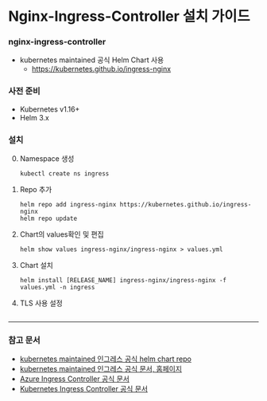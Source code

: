 # Nginx-Ingress-Controller 설치 가이드
### nginx-ingress-controller
- kubernetes maintained 공식 Helm Chart 사용
    - https://kubernetes.github.io/ingress-nginx        
### 사전 준비
- Kubernetes v1.16+
- Helm 3.x
### 설치
0. Namespace 생성
    ```
    kubectl create ns ingress
    ```
1. Repo 추가
    ```
    helm repo add ingress-nginx https://kubernetes.github.io/ingress-nginx
    helm repo update
    ```
2. Chart의 values확인 및 편집
    ```
    helm show values ingress-nginx/ingress-nginx > values.yml
    ```
3. Chart 설치
    ```
    helm install [RELEASE_NAME] ingress-nginx/ingress-nginx -f values.yml -n ingress
    ```
4. TLS 사용 설정
    ```
    ```
---
### 참고 문서
- [kubernetes maintained 인그레스 공식 helm chart repo](https://github.com/kubernetes/ingress-nginx/tree/main/charts/ingress-nginx)
- [kubernetes maintained 인그레스 공식 문서, 홈페이지](https://kubernetes.github.io/ingress-nginx/deploy/#using-helm)
- [Azure Ingress Controller 공식 문서](https://docs.microsoft.com/en-us/azure/aks/ingress-basic)
- [Kubernetes Ingress Controller 공식 문서](https://kubernetes.io/docs/concepts/services-networking/ingress-controllers/)